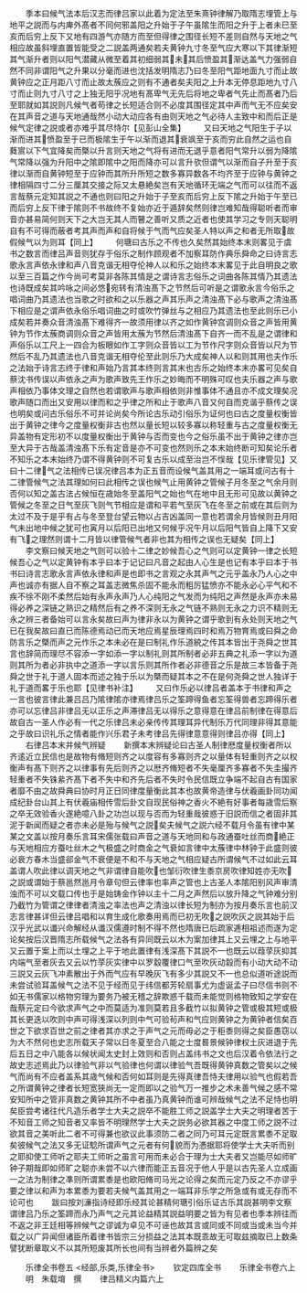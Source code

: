 <!-- { "loadSidebar": true } -->
　　季本曰候气法本后汉志而律吕家以此着为定法至朱熹钟律解乃取隋志埋管上与地平之説而与内庳外髙者不同何邪盖阳之升始于子午虽隂生而阳之升于上者未巳至亥而后穷上反下又地有四游气亦随方而至但得律之围径长短不差则自然与天地之气相应故虽斜埋直置皆能受之二説盖两通矣若夫黄钟九寸冬至气应大寒以下其律渐短其气渐升者则以阳气潜藏从微至着其初细弱其未其后愤盈其渐达盖气力强弱自然不同非谓阳气之升果以分毫而进也沈括发明隋志乃曰冬至阳气距地面九寸而止故黄钟应之正月距八寸而止故太蔟应之则有不通者矣夫阳之上升本无停息距地九寸八寸而止则九寸八寸之上独无阳乎况地有髙卑气无先后将地之卑者气先止而髙者乃后至耶就如其説则凡候气者苟律之长短适合则不必度其围径定其中声而气无不应矣安在其声音之道与天地通哉然小动大动应各有由则天地之气必待人主致中和而后正是候气定律之説或者亦难乎其尽恃尔【见彭山全集】
　　又曰天地之气阳生于子以渐而进其愤盈至于已而极隂生于午以渐而退其衰飒至于亥而穷此自然之运也自蕤賔以下气宜降矣而槩以升言则天地之气将有进而无退乎意者阳气常升以弱为降隂气常降以强为升阳中之隂即隂中之阳而降亦可以言升欤但谓气以渐而自子升至于亥律以渐而自黄钟短至于应钟而其所升所短之数多寡异数各不均齐至于应钟与黄钟之律相隔四寸二分三厘其交接之际又太悬絶矣岂有天地循环无端之气而可以往而不返言哉蔡元定知其説之不通也则曰阳之升始于子至亥而后穷上反下隂之升始于午至已而后穷上反下律于隂则不书故终不复始亦近于遁辞矣然则律岂难知哉得聪听者而审音亦甚易简何则天下之大岂无其人而瞽之善听又质之近者也使其学习之专则天聪明自有不可得而蔽者考其声而声和自将候于气而气应矣圣人特以声之和者无所取故假候气以为则耳【同上】
　　何瑭曰古乐之不传也久矣然其始终本末则畧见于虞书之数言而律吕声音则犹存于俗乐之制作顾观者不加察耳防作典乐舜命之曰诗言志歌永言声依永律和声八音克谐无相夺伦神人以和乐之始终本末畧见于此自明良之歌以至三百篇之作今尚可考莫非各陈其情是之谓诗言志俗乐之词曲各陈其情乃其遗法也诗既成矣其吟咏之间必悠宛转有清浊髙下之节然后可听是之谓歌永言今俗乐之唱词曲乃其遗法也当歌之时欲和之以乐器之声其乐声之清浊髙下必与歌声之清浊髙下相应是之谓声依永俗乐唱词曲之时或吹竹弹丝与之相应乃其遗法也至此则乐已小成矣若并奏众音清浊髙下难得齐一故须用律以齐之如作黄钟宫调则众音之声皆用黄钟为节作太蔟商调则众音之声皆用太蔟为节然后清浊髙下自齐一而不乱是之谓律和声俗乐以工尺上一四合为板眼如作工字则众音皆以工为节作尺字则众音皆以尺为节然后不乱乃其遗法也八音克谐无相夺伦至此则乐乃大成矣神人以和则其用也夫作乐之法始于诗言志终于律和声始乃言其本终则言其末也古乐之始终本末亦畧可见矣自蔡沈书传误以声依永之声为歌声致先王作乐之妙晦而不明殊可叹也夫乐器之声与歌声相依乃事体文理之自然也若谓歌声与歌声相依则非惟事体不通且亦不成文理矣况歌声随口而出又安用以律而和之乎律之所和止于歌声八音又何自而克谐乎蔡传之误也明矣或问古乐俗乐不可并论尚矣今所论古乐动引俗乐为证何也曰古之度量权衡皆出于黄钟之律今之度量权衡非古也然以量长短以较多寡以称轻重与古之度量权衡无异盖物有定形初不以度量权衡出于黄钟与否而变也今之俗乐虽不出于黄钟之律亦岂至大异于古哉盖清浊髙下乐有定音是亦不可变也然则乐之本末始终断可知矣论乐者不知乐之本末始终乃谓不得黄钟则不可复古乐以成至治岂不悮哉【见乐律管见】又曰十二律气之法相传已误况律吕本为正五音而设候气盖其用之一端耳或问古有十二律管候气之法其理如何曰此相传之误也候气止用黄钟之管候子月冬至之气余月则否何以知之盖古法占候恒在歳始冬至盖阳气之始也气在地中且无形可见故以黄钟之管候之冬至之日气至灰飞则气节相应是谓和平若气至灰飞在冬至之前或在其后则为太过不及于是乎有占与冬至登台望云物以占吉凶盖同一意也若谓余月皆候则丑月阳气未出地中候之犹可也寅月以后阳已出地又何候乎况午月以后阳气皆自上降下又安有飞之理然则谓十二月皆以律管候气者非也其为相传之误也无疑矣【同上】
　　李文察曰候天地之气则可以验十二律之妙候吾心之气则可以定黄钟一律之长短候吾心之气以定黄钟有本乎曰本于记记曰凡音之起由人心生是也记有本乎曰本于书书曰诗言志歌永言声依永律和声是也即书之言观之永其声气之元乎盖永乃人心之中声也诚亦有据人自不察之耳盖志微焦杀固不能永而粗厉猛愤亦不能永必心平气和不疾不徐不刚不柔然后始有永声永声乃人心纯阳之气发而为纯阳之声然是永声亦未易得必养之深链之熟识之精然后有之养不深则无永之气链不熟则无永之力识不精则无永之辨三者备始可以言永矣故曰声为律非永以为黄钟之谓乎歌到有永处则天地之气已在我矣故曰直已而陈德焉动已而天地应焉星辰理焉四时和焉万物育焉或曰舜之命防言乐之槩而声之元作乐之本未必在是曰制礼作乐道綂之传其本皆出于尧舜之世其言也辞简而理尽不容添一字如添一字以制礼则其所制者必非五典之礼添一字以为道则其所为者必非执中之道添一字以言乐则其所作者必非德音之乐是故三本皆备于尧舜之世于礼于道人固本而述之独于乐以为槩而疑其本之不在是何尧舜之世人独详于礼于道而畧于乐也耶【见律书补注】
　　又曰作乐必以律吕者盖本于书律和声之一言也彼言律此兼吕吕乃隂律隂亦律焉律吕乐之筌蹄得鱼者忘筌得兽者忘蹄得乐者亦可以忘律吕非律吕无以正乐之声滞律吕无以得乐之意得意在律吕前制律在得意后故自古一圣人作必有一代之乐律吕未必亲传传其理耳异代制乐万代同理非得其意能之乎故曰识礼乐之情者能作兴乐君子未考律吕先得律意意得则律吕亦得【同上】
　　右律吕本末并候气辨疑
　　新撰本末辨疑论曰古圣人制律厯度量权衡者所以齐逺近立民信也是故物有脩短则齐之以度容有多寡则齐之以量体有轻重则齐之以权衡声有髙下则齐之以律事有先后则齐之以厯齐脩短者不失毫厘齐多寡者不失圭撮齐轻重者不失铢絫齐髙下者不失中和齐先后者不失时令民信既立争端不起自古有国家者靡不由之故舜典曰协时月正日同律度量衡此其本也故黄帝造律与伏羲画卦同功闻成纪卦台山其上有伏羲庙相传雪后卦文自现民俗神之香火不絶有好事者每歳雪后察之卒无效验香火遂絶噫八卦之功岂以现与否而为轻重哉彼惑于旧説而信之者固非其泥于新闻而疑之者亦未必是殆与候气之説矣夫候气之説六经不载月令虽有律中某某之文盖以按月奏乐言耳宋儒张载曰声音之道与天地同和与政通蚕吐丝而商絶正与天地相应方蚕吐丝木之气极盛之时商金之气衰如言律中太蔟律中林钟于此盛则彼必衰方春木当盛郤金气不衰便是不和不与天地之气相应疑古所谓候气不过如此云耳盖谓人吹此律以调天地之气非谓律自能吹也邹衍吹律生黍京房吹律知姓亦无吹之説或谓始于蔡邕然邕月令章句但云律率也率声之管也上古圣人本隂阳别风声审清浊而不可以文载口传也于是始铸金作钟以主十二月之声然后以放升降之气钟难分别乃截竹为管谓之律律者清浊之率法也声之清浊以律长短为制亦为按月奏乐言也前汉志言律甚详但云律吕唱和以育生成化歌奏用焉而已初无吹之説吹灰之説其始于后汉乎光武以谶兴命解经从谶汉儒遵时制不得不然也隋唐已后疏家逓相祖述而遂为定论矣按后汉晋隋志所载候气之法各有异同既云以木为案加律其上又云埋之上与地平又云置于案上而以土埋之上平于地此置律有浅深髙下其説不一也既云以葭莩灰抑其内端气至者灰去又云以竹莩灰实律中以罗縠覆律口气至吹灰动縠而有小动大动不动三説又云灰飞冲素散出于外而气应有早晚灰飞有多少其説又不一也总似道听途説而未尝试验耳盖候气之法不见于经而见于纬信都芳轮扇事尤为虚诞孟子曰尽信书则不如无书儒家以格物穷理为要务乃被无稽之辞欺惑千载而未能觉则格物致知之学安在哉蔡元定曰今欲求声气之中而莫适为准则莫若且多截竹以拟黄钟之管或极其短或极其长更迭以吹则中声可得浅深以列则中气可验茍声和气应则黄钟之为黄钟者信矣百世之下欲求百世之前之律者其亦求之于声气之元而毋必之于秬黍则得之矣臣愚窃以为大不然何也史志所载天子常以日冬夏至合八能之士度晷景候钟律权土灰进退于先后五日之中八能各以候状闻太史封上效则和否则占盖纬书之文也后汉着令依法行之故史志述焉此乃以律验气非以气验律也何谓以律验气吾既得黄钟真数之管矣以之候气而尚有不应者盖系其歳气候和否何如耳则是先得真律吾恃夫律用以验气也假若吾之所谓黄钟之律者长短宽狭尚无一定而即以之验气万一推步之术未善气候之感不常安知所中之管非真数之黄钟其所不中者虽乃真黄钟而谁可辨哉候气之法不足恃也明矣臣尝考诸往代凡造乐者学士大夫之説卒不能胜工师之説盖学士大夫之明理者苦于不知音工师之知音者又率皆不明理然学士大夫之説务必欲其器之中度工师之説不过欲其音之美听此二者不可得兼也欲议此事须防二者之同乃可耳元定既言累黍不足取矣彼候气之法又多无证騐所谓声气之元者有何貌而为慿据耶将使学士大夫听而别之耶抑使工师听之耶夫工师听之虽言可用而未必合于理为士大夫者又岂能尽如师旷钟子期哉即如师旷之聪亦未尝不以六律而能正五音况于他人乎是以古先圣人立成画一之法为制律之凖则所谓累黍是也欧阳脩司马光之论得之矣而元定乃反之不亦谬乎要之律以和声为本累黍为要若夫候气盖其用之一端耳非乐学之所急或有或无存而不论可也
　　跋曰按刘濓指诗经即乐经其论甚精何瑭引俗乐证古乐其説甚明李文察谓律吕乃乐之筌蹄而永乃声气之元其论益精其説益明要之皆为有见者也季本辨往而不返之非王廷相等辨候气之谬诚为卓见不可诬也故其言或同或不同或当或未当今并载之以广异闻但诸臣所着律书皆宗三分损益之法其本既乖故无可取兹摘取已上数条譬犹断章取义不以其所短废其所长也间有当辨者外篇辨之矣

　　乐律全书卷五
<经部,乐类,乐律全书>
　　钦定四库全书
　　乐律全书卷六上
　　明　朱载堉　撰
　　律吕精义内篇六上
